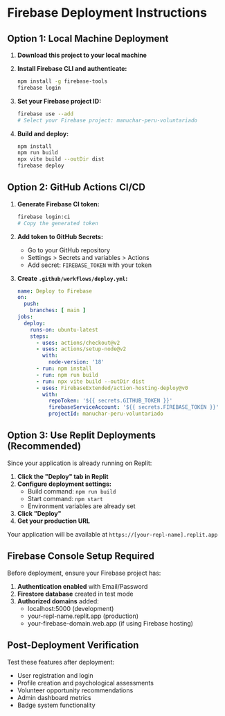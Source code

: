 # Firebase Deployment Instructions

## Option 1: Local Machine Deployment

1. **Download this project to your local machine**
2. **Install Firebase CLI and authenticate:**
   ```bash
   npm install -g firebase-tools
   firebase login
   ```

3. **Set your Firebase project ID:**
   ```bash
   firebase use --add
   # Select your Firebase project: manuchar-peru-voluntariado
   ```

4. **Build and deploy:**
   ```bash
   npm install
   npm run build
   npx vite build --outDir dist
   firebase deploy
   ```

## Option 2: GitHub Actions CI/CD

1. **Generate Firebase CI token:**
   ```bash
   firebase login:ci
   # Copy the generated token
   ```

2. **Add token to GitHub Secrets:**
   - Go to your GitHub repository
   - Settings > Secrets and variables > Actions
   - Add secret: `FIREBASE_TOKEN` with your token

3. **Create `.github/workflows/deploy.yml`:**
   ```yaml
   name: Deploy to Firebase
   on:
     push:
       branches: [ main ]
   jobs:
     deploy:
       runs-on: ubuntu-latest
       steps:
         - uses: actions/checkout@v2
         - uses: actions/setup-node@v2
           with:
             node-version: '18'
         - run: npm install
         - run: npm run build
         - run: npx vite build --outDir dist
         - uses: FirebaseExtended/action-hosting-deploy@v0
           with:
             repoToken: '${{ secrets.GITHUB_TOKEN }}'
             firebaseServiceAccount: '${{ secrets.FIREBASE_TOKEN }}'
             projectId: manuchar-peru-voluntariado
   ```

## Option 3: Use Replit Deployments (Recommended)

Since your application is already running on Replit:

1. **Click the "Deploy" tab in Replit**
2. **Configure deployment settings:**
   - Build command: `npm run build`
   - Start command: `npm start`
   - Environment variables are already set
3. **Click "Deploy"**
4. **Get your production URL**

Your application will be available at `https://[your-repl-name].replit.app`

## Firebase Console Setup Required

Before deployment, ensure your Firebase project has:

1. **Authentication enabled** with Email/Password
2. **Firestore database** created in test mode
3. **Authorized domains** added:
   - localhost:5000 (development)
   - your-repl-name.replit.app (production)
   - your-firebase-domain.web.app (if using Firebase hosting)

## Post-Deployment Verification

Test these features after deployment:
- User registration and login
- Profile creation and psychological assessments
- Volunteer opportunity recommendations
- Admin dashboard metrics
- Badge system functionality